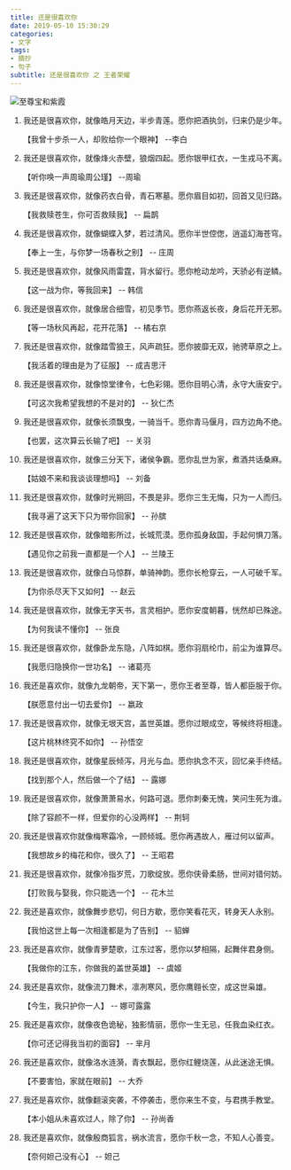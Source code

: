 ```yaml
---
title: 还是很喜欢你
date: 2019-05-10 15:30:29
categories: 
- 文字
tags:
- 摘抄
- 句子
subtitle: 还是很喜欢你 之 王者荣耀
---
```

<!-- ![dhxy](dhxy.jpg) -->
<img src="images/dhxy.jpg" alt="至尊宝和紫霞">
<div>
    <ol>
        <li>
            <p>我还是很喜欢你，就像皓月天边，半步青莲。愿你把酒执剑，归来仍是少年。</p>
            <p>【我曾十步杀一人，却败给你一个眼神】 --李白</p>
        </li>
        <li>
            <p>我还是很喜欢你，就像烽火赤壁，狼烟四起。愿你银甲红衣，一生戎马不离。</p>
            <p>【听你唤一声周瑜周公瑾】 --周瑜</p>
        </li>
        <li>
            <p>我还是很喜欢你，就像药衣白骨，青石寒墓。愿你眉目如初，回首又见归路。</p>
            <p>【我救赎苍生，你可否救赎我】 -- 扁鹊</p>
        </li>
        <li>
            <p>我还是很喜欢你，就像蝴蝶入梦，若过清风。愿你半世倥偬，逍遥幻海苍穹。</p>
            <p>【奉上一生，与你梦一场春秋之别】 -- 庄周</p>
        </li>
        <li>
            <p>我还是很喜欢你，就像风雨雷霆，背水留行。愿你枪动龙吟，天骄必有逆鳞。</p>
            <p>【这一战为你，等我回来】 -- 韩信</p>
        </li>
        <li>
            <p>我还是很喜欢你，就像居合细雪，初见季节。愿你燕返长夜，身后花开无邪。</p>
            <p>【等一场秋风再起，花开花落】 -- 橘右京</p>
        </li>
        <li>
            <p>我还是很喜欢你，就像踏雪狼王，风声疏狂。愿你披靡无双，驰骋草原之上。</p>
            <p>【我活着的理由是为了征服】 -- 成吉思汗</p>
        </li>
        <li>
            <p>我还是很喜欢你，就像惊堂律令，七色彩翎。愿你目明心清，永守大唐安宁。</p>
            <p>【可这次我希望我想的不是对的】 -- 狄仁杰</p>
        </li>
        <li>
            <p>我还是很喜欢你，就像长须飘曳，一骑当千。愿你青马偃月，四方边角不绝。</p>
            <p>【也罢，这次算云长输了吧】 -- 关羽</p>
        </li>
        <li>
            <p>我还是很喜欢你，就像三分天下，诸侯争霸。愿你乱世为家，煮酒共话桑麻。</p>
            <p>【姑娘不来和我谈谈理想吗】 -- 刘备</p>
        </li>
        <li>
            <p>我还是很喜欢你，就像时光朔回，不畏是非。愿你三生无悔，只为一人而归。</p>
            <p>【我寻遍了这天下只为带你回家】 -- 孙膑</p>
        </li>
        <li>
            <p>我还是很喜欢你，就像暗影所过，长城荒漠。愿你孤身敌国，手起何惧刀落。</p>
            <p>【遇见你之前我一直都是一个人】 -- 兰陵王</p>
        </li>
        <li>
            <p>我还是很喜欢你，就像白马惊群，单骑神韵。愿你长枪穿云，一人可破千军。</p>
            <p>【为你杀尽天下又如何】 -- 赵云</p>
        </li>
        <li>
            <p>我还是很喜欢你，就像无字天书，言灵相护。愿你安度朝暮，恍然却已殊途。</p>
            <p>【为何我读不懂你】 -- 张良</p>
        </li>
        <li>
            <p>我还是很喜欢你，就像卧龙东隐，八阵如棋。愿你羽扇纶巾，前尘为谁算尽。</p>
            <p>【我愿归隐换你一世功名】 -- 诸葛亮</p>
        </li>
        <li>
            <p>我还是喜欢你，就像九龙朝帝，天下第一，愿你王者至尊，皆人都臣服于你。</p>
            <p>【朕愿意付出一切去爱你】 -- 嬴政</p>
        </li>
        <li>
            <p>我还是很喜欢你，就像无垠天宫，盖世英雄。愿你过眼成空，等候终将相逢。</p>
            <p>【这片桃林终究不如你】 -- 孙悟空</p>
        </li>
        <li>
            <p>我还是很喜欢你，就像星辰倾泻，月光与血。愿你执念不灭，回忆亲手终结。</p>
            <p>【找到那个人，然后做一个了结】 -- 露娜</p>
        </li>
        <li>
            <p>我还是很喜欢你，就像萧萧易水，何路可退。愿你刺秦无愧，笑问生死为谁。</p>
            <p>【除了容颜不一样，但爱你的心没两样】 -- 荆轲</p>
        </li>
        <li>
            <p>我还是很喜欢你就像梅寒霜冷，一顾倾城。愿你再遇故人，雁过何以留声。</p>
            <p>【我想故乡的梅花和你，很久了】 -- 王昭君</p>
        </li>
        <li>
            <p>我还是很喜欢你，就像冷指岁荒，刀歌绽放。愿你侠骨柔肠，世间对错何妨。</p>
            <p>【打败我与娶我，你只能选一个】 -- 花木兰</p>
        </li>
        <li>
            <p>我还是喜欢你，就像舞步悲切，何日方歇，愿你笑看花灭，转身天人永别。</p>
            <p>【我怕这世上每一次相逢都是为了告别】 -- 貂蝉</p>
        </li>
        <li>
            <p>我还是喜欢你，就像青萝楚歌，江东过客，愿你以梦相隔，起舞伴君身侧。</p>
            <p>【我做你的江东，你做我的盖世英雄】 -- 虞姬</p>
        </li>
        <li>
            <p>我还是喜欢你，就像流刀舞术，凛冽寒风，愿你鹰翱长空，成这世枭雄。</p>
            <p>【今生，我只护你一人】 -- 娜可露露</p>
        </li>
        <li>
            <p>我还是喜欢你，就像夜色诡秘，独影情丽，愿你一生无忌，任我血染红衣。</p>
            <p>【你可还记得我当初的面容】 -- 芈月</p>
        </li>
        <li>
            <p>我还是喜欢你，就像洛水涟漪，青衣飘起，愿你红鲤烧莲，从此迷途无惧。</p>
            <p>【不要害怕，家就在眼前】 -- 大乔</p>
        </li>
        <li>
            <p>我还是喜欢你，就像翻滚突袭，不停袭击，愿你来生不变，与君携手教堂。</p>
            <p>【本小姐从未喜欢过人，除了你】 -- 孙尚香</p>
        </li>
        <li>
            <p>我还是喜欢你，就像殷商狐言，祸水流言，愿你千秋一念，不知人心善变。</p>
            <p>【奈何妲己没有心】 -- 妲己</p>
        </li>
    </ol>
</div>


    
    

    
    

    
    

    
    

    
    